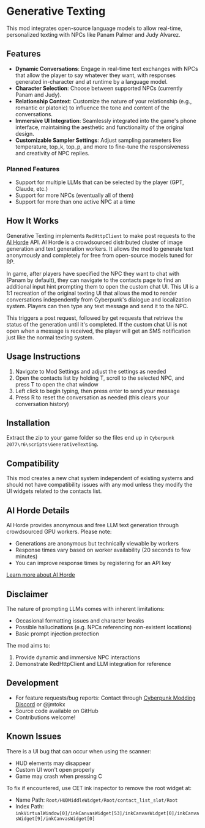 # Generative Texting

This mod integrates open-source language models to allow real-time, personalized texting with NPCs like Panam Palmer and Judy Alvarez.

## Features

- **Dynamic Conversations**: Engage in real-time text exchanges with NPCs that allow the player to say whatever they want, with responses generated in-character and at runtime by a language model.
- **Character Selection**: Choose between supported NPCs (currently Panam and Judy).
- **Relationship Context**: Customize the nature of your relationship (e.g., romantic or platonic) to influence the tone and content of the conversations.
- **Immersive UI Integration**: Seamlessly integrated into the game's phone interface, maintaining the aesthetic and functionality of the original design.
- **Customizable Sampler Settings**: Adjust sampling parameters like temperature, top_k, top_p, and more to fine-tune the responsiveness and creativity of NPC replies.

### Planned Features

- Support for multiple LLMs that can be selected by the player (GPT, Claude, etc.)
- Support for more NPCs (eventually all of them)
- Support for more than one active NPC at a time

## How It Works

Generative Texting implements `RedHttpClient` to make post requests to the [AI Horde](https://aihorde.net) API. AI Horde is a crowdsourced distributed cluster of image generation and text generation workers. It allows the mod to generate text anonymously and completely for free from open-source models tuned for RP. 

In game, after players have specified the NPC they want to chat with (Panam by default), they can navigate to the contacts page to find an additional input hint prompting them to open the custom chat UI. This UI is a 1:1 recreation of the original texting UI that allows the mod to render conversations independently from Cyberpunk's dialogue and localization system. Players can then type any text message and send it to the NPC.

This triggers a post request, followed by get requests that retrieve the status of the generation until it's completed. If the custom chat UI is not open when a message is received, the player will get an SMS notification just like the normal texting system.

## Usage Instructions

1. Navigate to Mod Settings and adjust the settings as needed
2. Open the contacts list by holding T, scroll to the selected NPC, and press T to open the chat window
3. Left click to begin typing, then press enter to send your message
4. Press R to reset the conversation as needed (this clears your conversation history)

## Installation

Extract the zip to your game folder so the files end up in `Cyberpunk 2077\r6\scripts\GenerativeTexting`.

## Compatibility

This mod creates a new chat system independent of existing systems and should not have compatibility issues with any mod unless they modify the UI widgets related to the contacts list.

## AI Horde Details

AI Horde provides anonymous and free LLM text generation through crowdsourced GPU workers. Please note:

- Generations are anonymous but technically viewable by workers
- Response times vary based on worker availability (20 seconds to few minutes)
- You can improve response times by registering for an API key

[Learn more about AI Horde](https://aihorde.net)

## Disclaimer

The nature of prompting LLMs comes with inherent limitations:
- Occasional formatting issues and character breaks
- Possible hallucinations (e.g. NPCs referencing non-existent locations)
- Basic prompt injection protection

The mod aims to:
1. Provide dynamic and immersive NPC interactions
2. Demonstrate RedHttpClient and LLM integration for reference

## Development

- For feature requests/bug reports: Contact through [Cyberpunk Modding Discord](https://discord.gg/Cyberpunk2077Modding) or @jmtokx
- Source code available on GitHub
- Contributions welcome!

## Known Issues

There is a UI bug that can occur when using the scanner:
- HUD elements may disappear
- Custom UI won't open properly
- Game may crash when pressing C

To fix if encountered, use CET ink inspector to remove the root widget at:
- Name Path: `Root/HUDMiddleWidget/Root/contact_list_slot/Root`
- Index Path: `inkVirtualWindow[0]/inkCanvasWidget[53]/inkCanvasWidget[0]/inkCanvasWidget[9]/inkCanvasWidget[0]`
